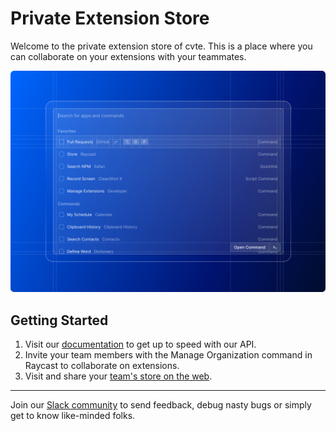 # Private Extension Store

Welcome to the private extension store of cvte. This is a place where you can collaborate on your extensions with your teammates.

![Extension Store](https://raw.githubusercontent.com/raycast/extensions/main/images/header.png)

## Getting Started

1. Visit our [documentation](https://developers.raycast.com) to get up to speed with our API.
2. Invite your team members with the Manage Organization command in Raycast to collaborate on extensions.
3. Visit and share your [team's store on the web](https://raycast.com/cvte).

---

Join our [Slack community](https://raycast.com/community) to send feedback, debug nasty bugs or simply get to know like-minded folks.